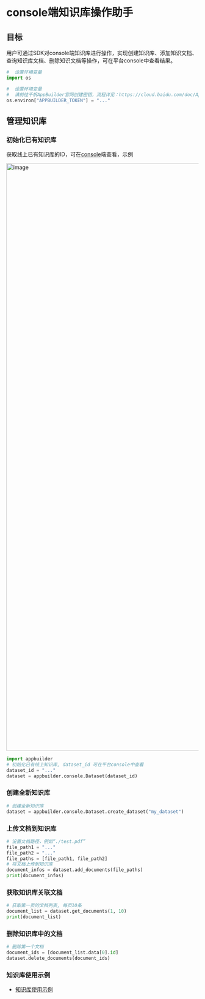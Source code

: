 # console端知识库操作助手

## 目标
用户可通过SDK对console端知识库进行操作，实现创建知识库、添加知识文档、查询知识库文档、删除知识文档等操作，可在平台console中查看结果。

```python
#  设置环境变量
import os

#  设置环境变量
#  请前往千帆AppBuilder官网创建密钥，流程详见：https://cloud.baidu.com/doc/AppBuilder/s/Olq6grrt6#1%E3%80%81%E5%88%9B%E5%BB%BA%E5%AF%86%E9%92%A5
os.environ["APPBUILDER_TOKEN"] = "..."
```

## 管理知识库

### 初始化已有知识库
获取线上已有知识库的ID，可在[console](https://console.bce.baidu.com/ai_apaas/dataset)端查看，示例

<img width="1536" alt="image" src="./image/dataset示例.png">

```python
import appbuilder
# 初始化已有线上知识库, dataset_id 可在平台console中查看
dataset_id = "..."
dataset = appbuilder.console.Dataset(dataset_id)
```

### 创建全新知识库

```python
# 创建全新知识库
dataset = appbuilder.console.Dataset.create_dataset("my_dataset")
```

### 上传文档到知识库

```python
# 设置文档路径，例如“./test.pdf”
file_path1 = "..."
file_path2 = "..."
file_paths = [file_path1, file_path2]
# 将文档上传到知识库
document_infos = dataset.add_documents(file_paths)
print(document_infos)
```

### 获取知识库关联文档
```python
# 获取第一页的文档列表, 每页10条
document_list = dataset.get_documents(1, 10)
print(document_list)
```

### 删除知识库中的文档
```python
# 删除第一个文档
document_ids = [document_list.data[0].id]
dataset.delete_documents(document_ids)
```

### 知识库使用示例

- [知识库使用示例](https://github.com/baidubce/app-builder/blob/master/cookbooks/end2end_application/rag/qa_system_1_dataset.ipynb)